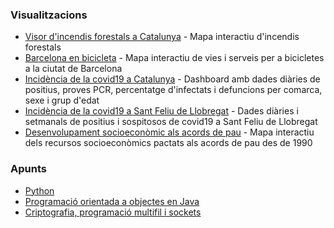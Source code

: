 ### Visualitzacions

* [Visor d'incendis forestals a Catalunya](https://github.com/vboix2/Incendis-forestals) - Mapa interactiu d'incendis forestals
* [Barcelona en bicicleta](https://github.com/vboix2/BCN-bici) - Mapa interactiu de vies i serveis per a bicicletes a la ciutat de Barcelona
* [Incidència de la covid19 a Catalunya](https://github.com/vboix2/covid19catalunya) - Dashboard amb dades diàries de positius, proves PCR, percentatge d'infectats i defuncions per comarca, sexe i grup d'edat
* [Incidència de la covid19 a Sant Feliu de Llobregat](https://github.com/vboix2/SantFeliu/tree/master/covid19) - Dades diàries i setmanals de positius i sospitosos de covid19 a Sant Feliu de Llobregat
* [Desenvolupament socioeconòmic als acords de pau](https://github.com/vboix2/Peace-Agreements) - Mapa interactiu dels recursos socioeconòmics pactats als acords de pau des de 1990

### Apunts

* [Python](https://github.com/vboix2/Python)
* [Programació orientada a objectes en Java](https://github.com/vboix2/DAM-M03-POO)
* [Criptografia, programació multifil i sockets](https://github.com/vboix2/DAM-M09-ServeisProcessos)

